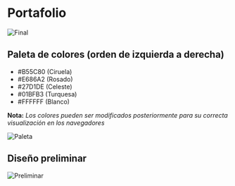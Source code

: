 # Portafolio

![Final](https://i.imgur.com/k19PctL.png)

## Paleta de colores (orden de izquierda a derecha)

+ #B55C80 (Ciruela)
+ #E686A2 (Rosado)
+ #27D1DE (Celeste)
+ #01BFB3 (Turquesa)
+ #FFFFFF (Blanco)

**Nota:** *Los colores pueden ser modificados posteriormente para su correcta visualización en los navegadores*

![Paleta](https://i.imgur.com/zEAICfb.jpg)

## Diseño preliminar

![Preliminar](https://i.imgur.com/1heI4qe.jpg)